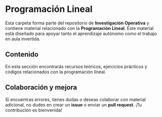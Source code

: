 # Programación Lineal

Esta carpeta forma parte del repositorio de **Investigación Operativa** y contiene material relacionado con la **Programación Lineal**. Este material está diseñado para apoyar tanto el aprendizaje autónomo como el trabajo en aula invertida. 

## Contenido

En esta sección encontrarás recursos teóricos, ejercicios prácticos y códigos relacionados con la programación lineal. 

## Colaboración y mejora

Si encuentras errores, tienes dudas o deseas colaborar con material adicional, no dudes en crear un **issue** o enviar un **pull request**. ¡Tu contribución es bienvenida!
